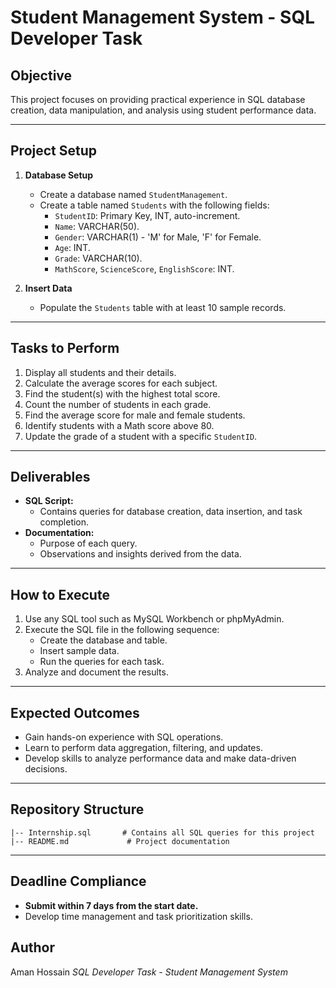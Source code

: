 # Student Management System - SQL Developer Task

## Objective

This project focuses on providing practical experience in SQL database creation, data manipulation, and analysis using student performance data.

---

## Project Setup

1. **Database Setup**
    - Create a database named `StudentManagement`.
    - Create a table named `Students` with the following fields:
        - `StudentID`: Primary Key, INT, auto-increment.
        - `Name`: VARCHAR(50).
        - `Gender`: VARCHAR(1) - 'M' for Male, 'F' for Female.
        - `Age`: INT.
        - `Grade`: VARCHAR(10).
        - `MathScore`, `ScienceScore`, `EnglishScore`: INT.

2. **Insert Data**
    - Populate the `Students` table with at least 10 sample records.

---

## Tasks to Perform

1. Display all students and their details.
2. Calculate the average scores for each subject.
3. Find the student(s) with the highest total score.
4. Count the number of students in each grade.
5. Find the average score for male and female students.
6. Identify students with a Math score above 80.
7. Update the grade of a student with a specific `StudentID`.

---

## Deliverables

- **SQL Script:**
    - Contains queries for database creation, data insertion, and task completion.
- **Documentation:**
    - Purpose of each query.
    - Observations and insights derived from the data.

---

## How to Execute

1. Use any SQL tool such as MySQL Workbench or phpMyAdmin.
2. Execute the SQL file in the following sequence:
    - Create the database and table.
    - Insert sample data.
    - Run the queries for each task.
3. Analyze and document the results.

---

## Expected Outcomes

- Gain hands-on experience with SQL operations.
- Learn to perform data aggregation, filtering, and updates.
- Develop skills to analyze performance data and make data-driven decisions.

---

## Repository Structure

```
|-- Internship.sql       # Contains all SQL queries for this project
|-- README.md             # Project documentation
```

---

## Deadline Compliance

- **Submit within 7 days from the start date.**
- Develop time management and task prioritization skills.

## Author

Aman Hossain 
*SQL Developer Task - Student Management System*

